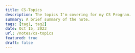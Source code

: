 ```yaml
---
title: CS-Topics
description: The topics I'm covering for my CS Program.
summary: A brief summary of the note.
tags: [tag1, tag2]
date: Oct 15, 2023
url: /notes/cs-topics
featured: true
draft: false
---
```


